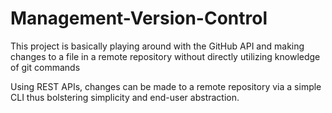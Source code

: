 # Management-Version-Control
This project is basically playing around with the GitHub API and making changes to a file in a remote repository without directly utilizing knowledge of git commands

Using REST APIs, changes can be made to a remote repository via a simple CLI thus bolstering simplicity and end-user abstraction.
